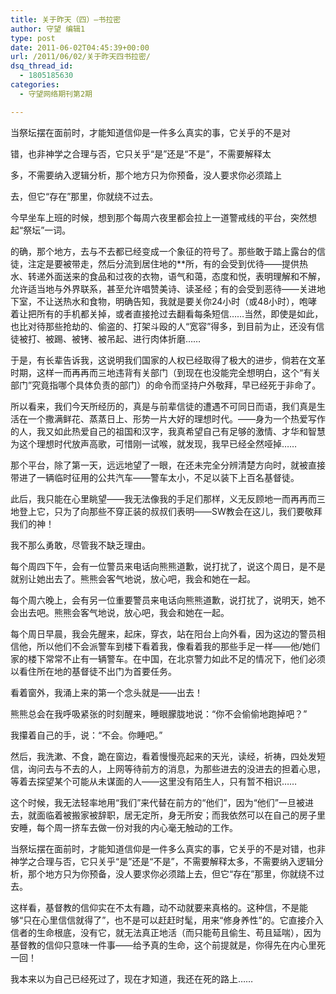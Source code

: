```yaml
---
title: 关于昨天（四）–书拉密
author: 守望 编辑1
type: post
date: 2011-06-02T04:45:39+00:00
url: /2011/06/02/关于昨天四书拉密/
dsq_thread_id:
  - 1805185630
categories:
  - 守望网络期刊第2期

---
```

当祭坛摆在面前时，才能知道信仰是一件多么真实的事，它关乎的不是对
  
错，也非神学之合理与否，它只关乎“是”还是“不是”，不需要解释太
  
多，不需要纳入逻辑分析，那个地方只为你预备，没人要求你必须踏上
  
去，但它“存在”那里，你就绕不过去。

<!--more-->今早坐车上班的时候，想到那个每周六夜里都会拉上一道警戒线的平台，突然想起“祭坛”一词。

的确，那个地方，去与不去都已经变成一个象征的符号了。那些敢于踏上露台的信徒，注定是要被带走，然后分流到居住地的**所，有的会受到优待——提供热水、转递外面送来的食品和过夜的衣物，语气和蔼，态度和悦，表明理解和不解，允许适当地与外界联系，甚至允许唱赞美诗、读圣经；有的会受到恶待——关进地下室，不让送热水和食物，明确告知，我就是要关你24小时（或48小时），咆哮着让把所有的手机都关掉，或者直接抢过去翻看每条短信……当然，即使是如此，也比对待那些抢劫的、偷盗的、打架斗殴的人“宽容”得多，到目前为止，还没有信徒被打、被踢、被铐、被吊起、进行肉体折磨……

于是，有长辈告诉我，这说明我们国家的人权已经取得了极大的进步，倘若在文革时期，这样一而再再而三地违背有关部门（到现在也没能完全想明白，这个“有关部门”究竟指哪个具体负责的部门）的命令而坚持户外敬拜，早已经死于非命了。

所以看来，我们今天所经历的，真是与前辈信徒的遭遇不可同日而语，我们真是生活在一个撒满鲜花、蒸蒸日上、形势一片大好的理想时代。——身为一个热爱写作的人，我又如此热爱自己的祖国和汉字，我真希望自己有足够的激情、才华和智慧为这个理想时代放声高歌，可惜刚一试喉，就发现，我早已经全然哑掉……

那个平台，除了第一天，远远地望了一眼，在还未完全分辨清楚方向时，就被直接带进了一辆临时征用的公共汽车——警车太小，不足以装下上百名基督徒。

此后，我只能在心里眺望——我无法像我的手足们那样，义无反顾地一而再再而三地登上它，只为了向那些不穿正装的叔叔们表明——SW教会在这儿，我们要敬拜我们的神！

我不那么勇敢，尽管我不缺乏理由。

每个周四下午，会有一位警员来电话向熊熊道歉，说打扰了，说这个周日，是不是就别让她出去了。熊熊会客气地说，放心吧，我会和她在一起。

每个周六晚上，会有另一位重要警员来电话向熊熊道歉，说打扰了，说明天，她不会出去吧。熊熊会客气地说，放心吧，我会和她在一起。

每个周日早晨，我会先醒来，起床，穿衣，站在阳台上向外看，因为这边的警员相信他，所以他们不会派警车到楼下看着我，像看着我的那些手足一样——他/她们家的楼下常常不止有一辆警车。在中国，在北京警力如此不足的情况下，他们必须以看住所在地的基督徒不出门为首要任务。

看着窗外，我涌上来的第一个念头就是——出去！

熊熊总会在我呼吸紧张的时刻醒来，睡眼朦胧地说：“你不会偷偷地跑掉吧？”

我攥着自己的手，说：“不会。你睡吧。”

然后，我洗漱、不食，跪在窗边，看着慢慢亮起来的天光，读经，祈祷，四处发短信，询问去与不去的人，上网等待前方的消息，为那些进去的没进去的担着心思，等着去探望某个可能从未谋面的人——这里没有陌生人，只有暂不相识……

这个时候，我无法轻率地用“我们”来代替在前方的“他们”，因为“他们”一旦被进去，就面临着被搬家被辞职，居无定所，身无所安；而我依然可以在自己的房子里安睡，每个周一挤车去做一份对我的内心毫无触动的工作。

当祭坛摆在面前时，才能知道信仰是一件多么真实的事，它关乎的不是对错，也非神学之合理与否，它只关乎“是”还是“不是”，不需要解释太多，不需要纳入逻辑分析，那个地方只为你预备，没人要求你必须踏上去，但它“存在”那里，你就绕不过去。

这样看，基督教的信仰实在不太有趣，动不动就要来真格的。这种信，不是能够“只在心里信信就得了”，也不是可以赶赶时髦，用来“修身养性”的。它直接介入信者的生命根底，没有它，就无法真正地活（而只能苟且偷生、苟且延喘），因为基督教的信仰只意味一件事——给予真的生命，这个前提就是，你得先在内心里死一回！

我本来以为自己已经死过了，现在才知道，我还在死的路上……